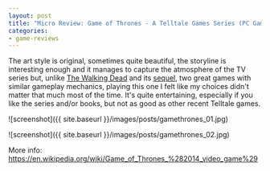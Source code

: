 ```yaml
---
layout: post
title: "Micro Review: Game of Thrones - A Telltale Games Series (PC Game)"
categories:
- game-reviews
---
```


<p>The art style is original, sometimes quite beautiful, the storyline is interesting enough and it manages to capture the atmosphere of the TV series but, unlike <a href="http://blog.binarynonsense.com/2013/01/12/micro-review-walking-dead-pc/">The Walking Dead</a> and its <a href="http://blog.binarynonsense.com/2016/04/23/micro-review-walking-dead-season-2-pc/">sequel</a>, two great games with similar gameplay mechanics, playing this one I felt like my choices didn't matter that much most of the time. It's quite entertaining, especially if you like the series and/or books, but not as good as other recent Telltale games.</p>


![screenshot]({{ site.baseurl }}/images/posts/gamethrones_01.jpg)


![screenshot]({{ site.baseurl }}/images/posts/gamethrones_02.jpg)


<p>More info: <a href="https://en.wikipedia.org/wiki/Game_of_Thrones_%282014_video_game%29">https://en.wikipedia.org/wiki/Game_of_Thrones_%282014_video_game%29</a></p>

